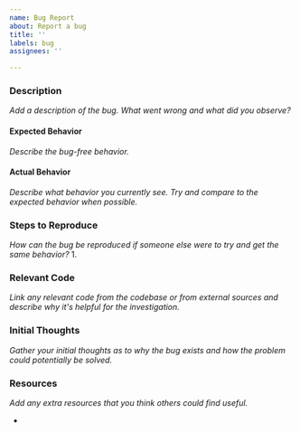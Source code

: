 ```yaml
---
name: Bug Report
about: Report a bug
title: ''
labels: bug
assignees: ''

---
```


### Description
_Add a description of the bug. What went wrong and what did you observe?_


#### Expected Behavior
_Describe the bug-free behavior._


#### Actual Behavior
_Describe what behavior you currently see. Try and compare to the expected behavior when possible._


### Steps to Reproduce
_How can the bug be reproduced if someone else were to try and get the same behavior?_
1. 


### Relevant Code
_Link any relevant code from the codebase or from external sources and describe why it's helpful for the investigation._


### Initial Thoughts
_Gather your initial thoughts as to why the bug exists and how the problem could potentially be solved._


### Resources
_Add any extra resources that you think others could find useful._

- 
